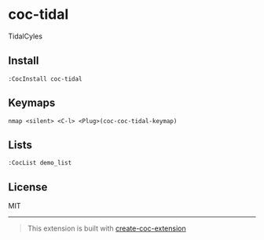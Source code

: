 # coc-tidal

TidalCyles

## Install

`:CocInstall coc-tidal`

## Keymaps

`nmap <silent> <C-l> <Plug>(coc-coc-tidal-keymap)`

## Lists

`:CocList demo_list`

## License

MIT

---

> This extension is built with [create-coc-extension](https://github.com/fannheyward/create-coc-extension)
